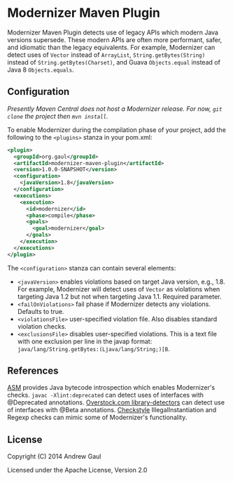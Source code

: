 Modernizer Maven Plugin
=======================
Modernizer Maven Plugin detects use of legacy APIs which modern Java versions
supersede.
These modern APIs are often more performant, safer, and idiomatic than the
legacy equivalents.
For example, Modernizer can detect uses of `Vector` instead of `ArrayList`,
`String.getBytes(String)` instead of `String.getBytes(Charset)`, and
Guava `Objects.equal` instead of Java 8 `Objects.equals`.

Configuration
-------------
*Presently Maven Central does not host a Modernizer release.  For now,
`git clone` the project then `mvn install`.*

To enable Modernizer during the compilation phase of your project, add the
following to the `<plugins>` stanza in your pom.xml:

```xml
<plugin>
  <groupId>org.gaul</groupId>
  <artifactId>modernizer-maven-plugin</artifactId>
  <version>1.0.0-SNAPSHOT</version>
  <configuration>
    <javaVersion>1.8</javaVersion>
  </configuration>
  <executions>
    <execution>
      <id>modernizer</id>
      <phase>compile</phase>
      <goals>
        <goal>modernizer</goal>
      </goals>
    </execution>
  </executions>
</plugin>
```

The `<configuration>` stanza can contain several elements:

* `<javaVersion>` enables violations based on target Java version, e.g., 1.8.  For example, Modernizer will detect uses of `Vector` as violations when targeting Java 1.2 but not when targeting Java 1.1.  Required parameter.
* `<failOnViolations>` fail phase if Modernizer detects any violations.  Defaults to true.
* `<violationsFile>` user-specified violation file.  Also disables standard violation checks.
* `<exclusionsFile>` disables user-specified violations.  This is a text file with one exclusion per line in the javap format: `java/lang/String.getBytes:(Ljava/lang/String;)[B`.

References
----------
[ASM](http://asm.ow2.org/) provides Java bytecode introspection which enables
Modernizer's checks.
`javac -Xlint:deprecated` can detect uses of interfaces with @Deprecated
annotations.
[Overstock.com library-detectors](https://github.com/overstock/library-detectors)
can detect use of interfaces with @Beta annotations.
[Checkstyle](http://checkstyle.sourceforge.net/) IllegalInstantiation and
Regexp checks can mimic some of Modernizer's functionality.

License
-------
Copyright (C) 2014 Andrew Gaul

Licensed under the Apache License, Version 2.0
